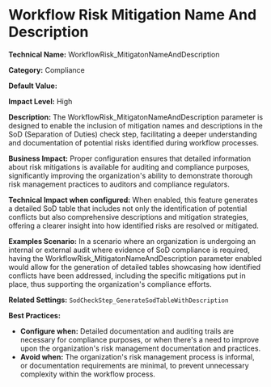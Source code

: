 # Workflow Risk Mitigation Name And Description

**Technical Name:** WorkflowRisk_MitigatonNameAndDescription

**Category:** Compliance

**Default Value:**

**Impact Level:** High

**Description:** The WorkflowRisk_MitigatonNameAndDescription parameter is designed to enable the inclusion of mitigation names and descriptions in the SoD (Separation of Duties) check step, facilitating a deeper understanding and documentation of potential risks identified during workflow processes.

**Business Impact:** Proper configuration ensures that detailed information about risk mitigations is available for auditing and compliance purposes, significantly improving the organization's ability to demonstrate thorough risk management practices to auditors and compliance regulators.

**Technical Impact when configured:** When enabled, this feature generates a detailed SoD table that includes not only the identification of potential conflicts but also comprehensive descriptions and mitigation strategies, offering a clearer insight into how identified risks are resolved or mitigated.

**Examples Scenario:** In a scenario where an organization is undergoing an internal or external audit where evidence of SoD compliance is required, having the WorkflowRisk_MitigatonNameAndDescription parameter enabled would allow for the generation of detailed tables showcasing how identified conflicts have been addressed, including the specific mitigations put in place, thus supporting the organization's compliance efforts.

**Related Settings:** `SodCheckStep_GenerateSodTableWithDescription`

**Best Practices:** 
- **Configure when:** Detailed documentation and auditing trails are necessary for compliance purposes, or when there's a need to improve upon the organization's risk management documentation and practices.
- **Avoid when:** The organization's risk management process is informal, or documentation requirements are minimal, to prevent unnecessary complexity within the workflow process.